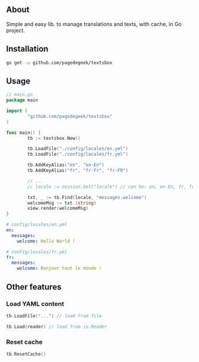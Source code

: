 ## About
Simple and easy lib. to manage translations and texts, with cache, in Go project.

## Installation

```bash
go get -u github.com/pagedegeek/textsbox
```

## Usage

```go
// main.go
package main

import (
        "github.com/pagedegeek/textsbox"
)

func main() {
        tb := textsbox.New()

        tb.LoadFile("./config/locales/en.yml")
        tb.LoadFile("./config/locales/fr.yml")

        tb.AddKeyAlias("en", "en-En")
        tb.AddKeyAlias("fr", "fr-Fr", "fr-FR")

        // ...
        // locale := session.Get("locale") // can be: en, en-En, fr, fr-Fr, fr-FR

        txt, _ := tb.Find(locale, "messages.welcome")
        welcomeMsg := txt.(string)
        view.render(welcomeMsg)
}
```

```yaml
# config/locales/en.yml
en:
  messages:
    welcome: Hello World !
```

```yaml
# config/locales/fr.yml
fr:
  messages:
    welcome: Bonjour tout le monde !
```

## Other features

### Load YAML content

```go
tb.LoadFile("...") // load from file
```

```go
tb.Load(reader) // load from io.Reader
```

### Reset cache
```go
tb.ResetCache()
```

